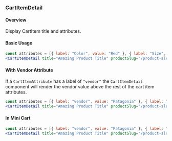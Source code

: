 ### CartItemDetail

#### Overview
Display CartItem title and attributes.

#### Basic Usage
```jsx
const attributes = [{ label: "Color", value: "Red" }, { label: "Size", value: "Medium" }];
<CartItemDetail title="Amazing Product Title" productSlug="/product-slug" attributes={attributes} />
```

#### With Vendor Attribute
If a `CartItemAttribute` has a label of `"vendor"` the `CartItemDetail` component will render the vendor value above the rest of the cart item attributes.
```jsx
const attributes = [{ label: "vendor", value: "Patagonia" }, { label: "Color", value: "Red" }, { label: "Size", value: "Medium" }];
<CartItemDetail title="Amazing Product Title" productSlug="/product-slug" attributes={attributes} />
```

#### In Mini Cart
```jsx
const attributes = [{ label: "vendor", value: "Patagonia" }, { label: "Color", value: "Red" }, { label: "Size", value: "Medium" }];
<CartItemDetail title="Amazing Product Title" productSlug="/product-slug" attributes={attributes} isMiniCart />
```
